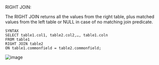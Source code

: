 RIGHT JOIN: 

The RIGHT JOIN returns all the values from the right table, plus matched values from the left table or NULL in case of no matching join predicate.

    SYNTAX
    SELECT table1.col1, table2.col2,…, table1.coln
    FROM table1
    RIGHT JOIN table2
    ON table1.commonfield = table2.commonfield;
    
![image](https://user-images.githubusercontent.com/114629519/199337107-5a1bfcd8-a7cd-496a-ba00-f1e8be6e3c19.png)
